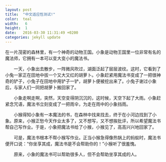 ```yaml
---
layout: post
title:  "中文适应性测试!"
color:  teal
width:   6 
height:  1
date:   2016-03-30 11:31:49 +0200
categories: jekyll update
---
```

在一片茂密的森林里，有一个神奇的动物王国。小象是动物王国里一位非常有名的魔法师，它拥有一本可以变大变小的魔法书。</p>
<p>　　一天，小象出去散步，一阵微风吹过，湖面泛起了层层波纹。这时，它看到了小兔一家正在田地中拔一个又大又红的胡萝卜。小象赶紧用魔法书变成了一把很神奇的铲子，小兔子在田地中用铲子一铲，胡萝卜便被挖出来了。小兔子谢过小象后，与家人们一同把胡萝卜搬回家了。</p>
<p>　　小象走啊走啊，突然，天空变得阴沉沉的，这时候，天空下起了大雨。小象赶紧念咒语，魔法书立刻变成了一把雨伞，为走在雨中的小象挡雨。</p>
<p>　　小猴得知小象有一本魔法的书，在森林中找来找去，终于在小河边找到了小象。原来，小猴正愁今天作业太多了，又不想写，又不想挨批评，所以希望魔法书帮自己写作业。于是，小象把魔法书给了小猴，小猴见了，高高兴兴地回家了。</p>
<p>　　可是，魔法书根本不帮小猴写作业。正当小猴急得像热锅上的蚂蚁时，魔法书便开口说：“你坐享其成，魔法书是不会帮助你的！”小猴听了很羞愧。</p>
<p>　　原来，小象的魔法书可以帮助很多人，但不会帮助坐享其成的人。</p>
